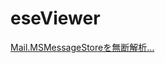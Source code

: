 # eseViewer

[Mail.MSMessageStoreを無断解析…](http://dd-kaihatsu-room.blogspot.jp/2012/12/mailmsmessagestore.html)
